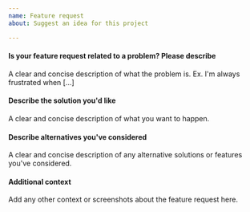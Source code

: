 ```yaml
---
name: Feature request
about: Suggest an idea for this project

---
```


#### Is your feature request related to a problem? Please describe
A clear and concise description of what the problem is. Ex. I'm always frustrated when [...]

#### Describe the solution you'd like
A clear and concise description of what you want to happen.

#### Describe alternatives you've considered
A clear and concise description of any alternative solutions or features you've considered.

#### Additional context
Add any other context or screenshots about the feature request here.
